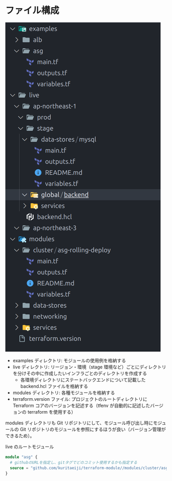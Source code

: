 # ファイル構成

![ファイル構成](./image/ファイル構成.png)

- examples ディレクトリ: モジュールの使用例を格納する
- live ディレクトリ: リージョン・環境（stage 環境など）ごとにディレクトリを分けその中に作成したいインフラごとのディレクトリを作成する
  - 各環境ディレクトリにステートバックエンドについて記載した backend.hcl ファイルを格納する
- modules ディレクトリ: 各種モジュールを格納する
- terraform.version ファイル: プロジェクトのルートディレクトリに Terraform コアのバージョンを記述する（tfenv が自動的に記述したバージョンの terraform を使用する）

modules ディレクトリも Git リポジトリにして、モジュール呼び出し時にモジュールの Git リポジトリのモジュールを参照にするほうが良い（バージョン管理ができるため）。

live のルートモジュール

```main.tf
module "asg" {
  # githubのURLを指定し、gitタグでどのコミット使用するかも指定する
  source = "github.com/kuritaeiji/terraform-module//modules/cluster/asg-rolling-deploy?ref=v0.0.1"
}
```

